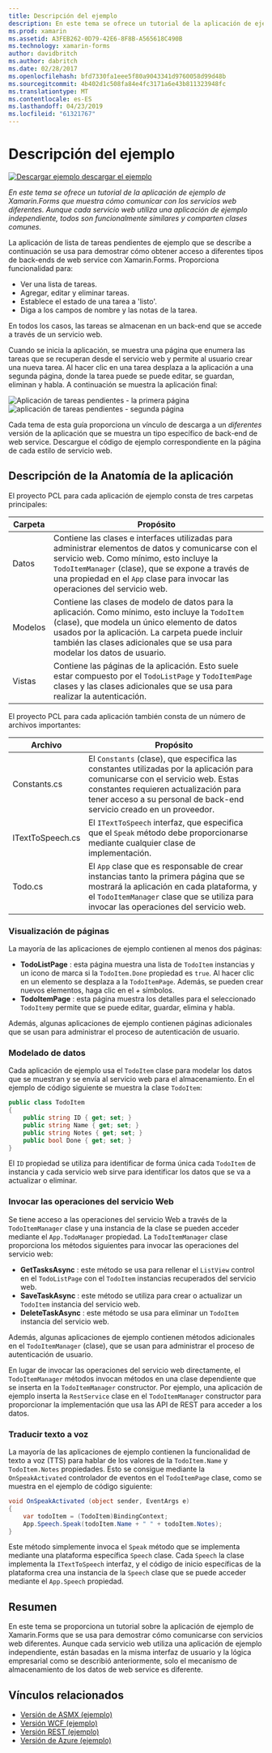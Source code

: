```yaml
---
title: Descripción del ejemplo
description: En este tema se ofrece un tutorial de la aplicación de ejemplo de Xamarin.Forms que muestra cómo comunicar con los servicios web diferentes. Aunque cada servicio web utiliza una aplicación de ejemplo independiente, todos son funcionalmente similares y comparten clases comunes.
ms.prod: xamarin
ms.assetid: A3FEB262-0D79-42E6-8F8B-A565618C490B
ms.technology: xamarin-forms
author: davidbritch
ms.author: dabritch
ms.date: 02/28/2017
ms.openlocfilehash: bfd7330fa1eee5f80a9043341d9760058d99d48b
ms.sourcegitcommit: 4b402d1c508fa84e4fc3171a6e43b811323948fc
ms.translationtype: MT
ms.contentlocale: es-ES
ms.lasthandoff: 04/23/2019
ms.locfileid: "61321767"
---
```

# <a name="understanding-the-sample"></a>Descripción del ejemplo

[![Descargar ejemplo](~/media/shared/download.png) descargar el ejemplo](https://developer.xamarin.com/samples/xamarin-forms/WebServices/TodoREST)

_En este tema se ofrece un tutorial de la aplicación de ejemplo de Xamarin.Forms que muestra cómo comunicar con los servicios web diferentes. Aunque cada servicio web utiliza una aplicación de ejemplo independiente, todos son funcionalmente similares y comparten clases comunes._

La aplicación de lista de tareas pendientes de ejemplo que se describe a continuación se usa para demostrar cómo obtener acceso a diferentes tipos de back-ends de web service con Xamarin.Forms. Proporciona funcionalidad para:

- Ver una lista de tareas.
- Agregar, editar y eliminar tareas.
- Establece el estado de una tarea a 'listo'.
- Diga a los campos de nombre y las notas de la tarea.

En todos los casos, las tareas se almacenan en un back-end que se accede a través de un servicio web.

Cuando se inicia la aplicación, se muestra una página que enumera las tareas que se recuperan desde el servicio web y permite al usuario crear una nueva tarea. Al hacer clic en una tarea desplaza a la aplicación a una segunda página, donde la tarea puede se puede editar, se guardan, eliminan y habla. A continuación se muestra la aplicación final:

![](walkthrough-images/app-example-1.png "Aplicación de tareas pendientes - la primera página")
![](walkthrough-images/app-example-2.png "aplicación de tareas pendientes - segunda página")

Cada tema de esta guía proporciona un vínculo de descarga a un *diferentes* versión de la aplicación que se muestra un tipo específico de back-end de web service. Descargue el código de ejemplo correspondiente en la página de cada estilo de servicio web.

## <a name="understanding-the-application-anatomy"></a>Descripción de la Anatomía de la aplicación

El proyecto PCL para cada aplicación de ejemplo consta de tres carpetas principales:

|Carpeta|Propósito|
|--- |--- |
|Datos|Contiene las clases e interfaces utilizadas para administrar elementos de datos y comunicarse con el servicio web. Como mínimo, esto incluye la `TodoItemManager` (clase), que se expone a través de una propiedad en el `App` clase para invocar las operaciones del servicio web.|
|Modelos|Contiene las clases de modelo de datos para la aplicación. Como mínimo, esto incluye la `TodoItem` (clase), que modela un único elemento de datos usados por la aplicación. La carpeta puede incluir también las clases adicionales que se usa para modelar los datos de usuario.|
|Vistas|Contiene las páginas de la aplicación. Esto suele estar compuesto por el `TodoListPage` y `TodoItemPage` clases y las clases adicionales que se usa para realizar la autenticación.|

El proyecto PCL para cada aplicación también consta de un número de archivos importantes:

|Archivo|Propósito|
|--- |--- |
|Constants.cs|El `Constants` (clase), que especifica las constantes utilizadas por la aplicación para comunicarse con el servicio web. Estas constantes requieren actualización para tener acceso a su personal de back-end servicio creado en un proveedor.|
|ITextToSpeech.cs|El `ITextToSpeech` interfaz, que especifica que el `Speak` método debe proporcionarse mediante cualquier clase de implementación.|
|Todo.cs|El `App` clase que es responsable de crear instancias tanto la primera página que se mostrará la aplicación en cada plataforma, y el `TodoItemManager` clase que se utiliza para invocar las operaciones del servicio web.|

### <a name="viewing-pages"></a>Visualización de páginas

La mayoría de las aplicaciones de ejemplo contienen al menos dos páginas:

- **TodoListPage** : esta página muestra una lista de `TodoItem` instancias y un icono de marca si la `TodoItem.Done` propiedad es `true`. Al hacer clic en un elemento se desplaza a la `TodoItemPage`. Además, se pueden crear nuevos elementos, haga clic en el *+* símbolos.
- **TodoItemPage** : esta página muestra los detalles para el seleccionado `TodoItem`y permite que se puede editar, guardar, elimina y habla.

Además, algunas aplicaciones de ejemplo contienen páginas adicionales que se usan para administrar el proceso de autenticación de usuario.

### <a name="modeling-the-data"></a>Modelado de datos

Cada aplicación de ejemplo usa el `TodoItem` clase para modelar los datos que se muestran y se envía al servicio web para el almacenamiento. En el ejemplo de código siguiente se muestra la clase `TodoItem`:

```csharp
public class TodoItem
{
    public string ID { get; set; }
    public string Name { get; set; }
    public string Notes { get; set; }
    public bool Done { get; set; }
}
```

El `ID` propiedad se utiliza para identificar de forma única cada `TodoItem` de instancia y cada servicio web sirve para identificar los datos que se va a actualizar o eliminar.

### <a name="invoking-web-service-operations"></a>Invocar las operaciones del servicio Web

Se tiene acceso a las operaciones del servicio Web a través de la `TodoItemManager` clase y una instancia de la clase se pueden acceder mediante el `App.TodoManager` propiedad. La `TodoItemManager` clase proporciona los métodos siguientes para invocar las operaciones del servicio web:

- **GetTasksAsync** : este método se usa para rellenar el `ListView` control en el `TodoListPage` con el `TodoItem` instancias recuperados del servicio web.
- **SaveTaskAsync** : este método se utiliza para crear o actualizar un `TodoItem` instancia del servicio web.
- **DeleteTaskAsync** : este método se usa para eliminar un `TodoItem` instancia del servicio web.

Además, algunas aplicaciones de ejemplo contienen métodos adicionales en el `TodoItemManager` (clase), que se usan para administrar el proceso de autenticación de usuario.

En lugar de invocar las operaciones del servicio web directamente, el `TodoItemManager` métodos invocan métodos en una clase dependiente que se inserta en la `TodoItemManager` constructor. Por ejemplo, una aplicación de ejemplo inserta la `RestService` clase en el `TodoItemManager` constructor para proporcionar la implementación que usa las API de REST para acceder a los datos.

### <a name="translating-text-to-speech"></a>Traducir texto a voz

La mayoría de las aplicaciones de ejemplo contienen la funcionalidad de texto a voz (TTS) para hablar de los valores de la `TodoItem.Name` y `TodoItem.Notes` propiedades. Esto se consigue mediante la `OnSpeakActivated` controlador de eventos en el `TodoItemPage` clase, como se muestra en el ejemplo de código siguiente:

```csharp
void OnSpeakActivated (object sender, EventArgs e)
{
    var todoItem = (TodoItem)BindingContext;
    App.Speech.Speak(todoItem.Name + " " + todoItem.Notes);
}
```

Este método simplemente invoca el `Speak` método que se implementa mediante una plataforma específica `Speech` clase. Cada `Speech` la clase implementa la `ITextToSpeech` interfaz, y el código de inicio específicas de la plataforma crea una instancia de la `Speech` clase que se puede acceder mediante el `App.Speech` propiedad.

## <a name="summary"></a>Resumen

En este tema se proporciona un tutorial sobre la aplicación de ejemplo de Xamarin.Forms que se usa para demostrar cómo comunicarse con servicios web diferentes. Aunque cada servicio web utiliza una aplicación de ejemplo independiente, están basadas en la misma interfaz de usuario y la lógica empresarial como se describió anteriormente, solo el mecanismo de almacenamiento de los datos de web service es diferente.


## <a name="related-links"></a>Vínculos relacionados

- [Versión de ASMX (ejemplo)](https://developer.xamarin.com/samples/xamarin-forms/WebServices/TodoASMX)
- [Versión WCF (ejemplo)](https://developer.xamarin.com/samples/xamarin-forms/WebServices/TodoWCF)
- [Versión REST (ejemplo)](https://developer.xamarin.com/samples/xamarin-forms/WebServices/TodoREST)
- [Versión de Azure (ejemplo)](https://developer.xamarin.com/samples/xamarin-forms/WebServices/TodoAzure)

